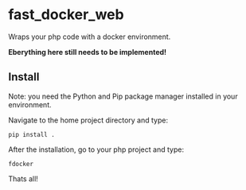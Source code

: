 # fast_docker_web

Wraps your php code with a docker environment.

**Eberything here still needs to be implemented!**

## Install

Note: you need the Python and Pip package manager installed in your environment.

Navigate to the home project directory and type:
```
pip install .
```

After the installation, go to your php project and type:
```
fdocker
```
Thats all!
